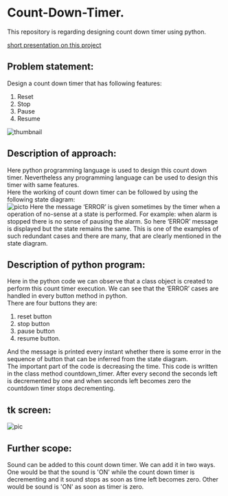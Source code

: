 # Count-Down-Timer.
This repository is regarding designing count down timer using python. <br/>

[short presentation on this project](https://www.youtube.com/watch?v=AsolgUy9wUI)

## Problem statement:
Design a count down timer that has following features:
1) Reset
2) Stop
3) Pause
4) Resume <br/>

![thumbnail](https://github.com/112101011/Count-Down-Timer./assets/111628378/4bf8c8f3-df32-4c8b-bd80-a5371c600c00)

## Description of approach:
Here python programming language is used to design this count down timer. Nevertheless any programming language can be used to design this timer with same features. <br/>
Here the working of count down timer can be followed by using the following state diagram: <br/>
![picto](https://github.com/112101011/Count-Down-Timer./assets/111628378/d8845daf-ce72-4fd9-92c3-402f53f2aaeb)
Here the message ‘ERROR’ is given sometimes by the timer when a operation of no-sense at a state is performed. For example: when alarm is stopped there is no sense of pausing the alarm. So here ‘ERROR’ message is displayed but the state remains the same. This is one of the examples of such redundant cases and there are many, that are clearly mentioned in the state diagram. 

## Description of python program:
Here in the python code we can observe that a class object is created to perform this count timer execution. We can see that the ‘ERROR’ cases are handled in every button method in python. <br/>
There are four buttons they are: 
1) reset button
2) stop button
3) pause button
4) resume button.<br/>

And the message is printed every instant whether there is some error  in the sequence of button that can  be inferred from the state diagram. <br/>
The important part of the code is decreasing the time. This code is written in the class method countdown_timer. After every second the seconds left is decremented by one and when seconds left becomes zero the countdown timer stops decrementing.


## tk screen:
![pic](https://github.com/112101011/Count-Down-Timer./assets/111628378/9f1be835-1a2f-4541-9025-ce1f6fddce0c)

## Further scope:
Sound can be added to this count down timer. We can add it in two ways. One would be that the sound is 'ON' while the count down timer is decrementing and it sound stops as soon as time left becomes zero. Other would be sound is 'ON' as soon as timer is zero. 
